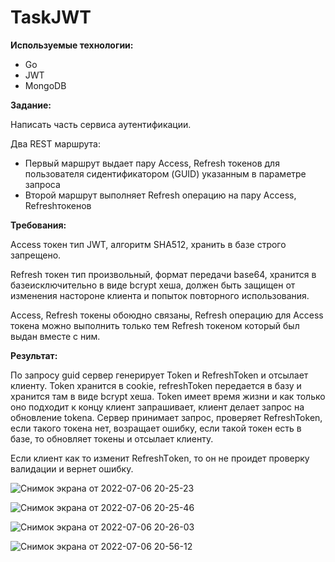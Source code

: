 # TaskJWT

**Используемые технологии:**

- Go
- JWT
- MongoDB

**Задание:**

Написать часть сервиса аутентификации.

Два REST маршрута:

- Первый маршрут выдает пару Access, Refresh токенов для пользователя сидентификатором (GUID) указанным в параметре запроса
- Второй маршрут выполняет Refresh операцию на пару Access, Refreshтокенов

**Требования:**

Access токен тип JWT, алгоритм SHA512, хранить в базе строго запрещено.

Refresh токен тип произвольный, формат передачи base64, хранится в базеисключительно в виде bcrypt хеша, должен быть защищен от изменения настороне клиента и попыток повторного использования.

Access, Refresh токены обоюдно связаны, Refresh операцию для Access токена можно выполнить только тем Refresh токеном который был выдан вместе с ним.

**Результат:**

По запросу guid сервер генерирует Token и RefreshToken и отсылает клиенту. Token хранится в cookie, refreshToken передается в базу и хранится там в виде bcrypt хеша. Token имеет время жизни и как только оно подходит к концу клиент запрашивает, клиент делает запрос на обновление tokena. Сервер принимает запрос, проверяет RefreshToken, если такого токена нет, возращает ошибку, если такой токен есть в базе, то обновляет токены и отсылает клиенту. 

Если клиент как то изменит RefreshTоken, то он не проидет проверку валидации и вернет ошибку.

![Снимок экрана от 2022-07-06 20-25-23](https://user-images.githubusercontent.com/56618443/177558239-f0aba749-452c-4e15-a70e-e493aa6ffbc3.png)

![Снимок экрана от 2022-07-06 20-25-46](https://user-images.githubusercontent.com/56618443/177558302-e4eeefd6-6e34-4407-bb66-18c4cfdd5676.png)

![Снимок экрана от 2022-07-06 20-26-03](https://user-images.githubusercontent.com/56618443/177558339-c753c519-3c00-4cb8-98de-f239806eb497.png)

![Снимок экрана от 2022-07-06 20-56-12](https://user-images.githubusercontent.com/56618443/177558375-9c026ef1-7f43-4a4f-ba57-8fc315006ea3.png)

